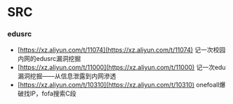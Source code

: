 # SRC



### edusrc

* [https://xz.aliyun.com/t/11074](https://xz.aliyun.com/t/11074) 记一次校园内网的edusrc漏洞挖掘
* [https://xz.aliyun.com/t/11000](https://xz.aliyun.com/t/11000) 记一次edu漏洞挖掘——从信息泄露到内网滲透
* [https://xz.aliyun.com/t/10310](https://xz.aliyun.com/t/10310) onefoall爆破找IP，fofa搜索C段
